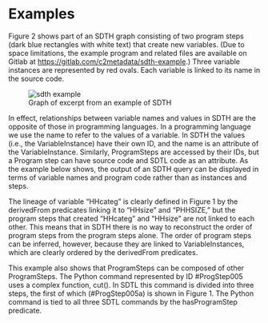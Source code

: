# Examples

Figure 2 shows part of an SDTH graph consisting of two program steps (dark blue rectangles with white text) that create new variables. (Due to space limitations, the example program and related files are available on Gitlab at https://gitlab.com/c2metadata/sdth-example.) Three variable instances are represented by red ovals. Each variable is linked to its name in the source code. 

<figure id="sdth-example">
  <img src="assets\ProgramStepRecursion_005a.png" alt="sdth example" />
  <figcaption>Graph of excerpt from an example of SDTH</figcaption>
</figure>

In effect, relationships between variable names and values in SDTH are the opposite of those in programming languages. In a programming language we use the name to refer to the values of a variable. In SDTH the values (i.e., the VariableInstance) have their own ID, and the name is an attribute of the VariableInstance. Similarly, ProgramSteps are accessed by their IDs, but a Program step can have source code and SDTL code as an attribute. As the example below shows, the output of an SDTH query can be displayed in terms of variable names and program code rather than as instances and steps.

The lineage of variable “HHcateg” is clearly defined in Figure 1 by the derivedFrom predicates linking it to “HHsize” and “PHHSIZE,” but the program steps that created “HHcateg” and “HHsize” are not linked to each other. This means that in SDTH there is no way to reconstruct the order of program steps from the program steps alone. The order of program steps can be inferred, however, because they are linked to VariableInstances, which are clearly ordered by the
derivedFrom predicates. 

This example also shows that ProgramSteps can be composed of other ProgramSteps.  The Python command represented by ID #ProgStep005 uses a complex function, cut().  In SDTL this command is divided into three steps, the first of which (#ProgStep005a) is shown in Figure 1.  The Python command is tied to all three SDTL commands by the hasProgramStep predicate.
